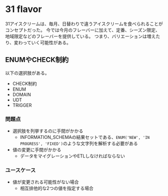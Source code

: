 # 31 flavor

31アイスクリームは、毎月、日替わりで違うアイスクリームを食べられることがコンセプトだった。
今では今月のフレーバーに加えて、定番、シーズン限定、地域限定などのフレーバーを提供している。
つまり、バリエーションは増えたり、変わっていく可能性がある。

## ENUMやCHECK制約

以下の選択肢がある。

- CHECK制約
- ENUM
- DOMAIN
- UDT
- TRIGGER

### 問題点

- 選択肢を列挙するのに手間がかかる
  - INFORMATION_SCHEMAの結果セットである、`ENUM('NEW', 'IN PROGRESS', 'FIXED')`のような文字列を解析する必要がある
- 値の変更に手間がかかる
  - データをマイグレーションやETLしなければならない

### ユースケース

- 値が変更される可能性がない場合
  - 相互排他的な2つの値を指定する場合
